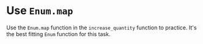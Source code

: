 # Use `Enum.map`

Use the `Enum.map` function in the `increase_quantity` function to practice. It's the best fitting `Enum` function for this task.